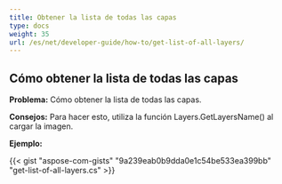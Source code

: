 ```yaml
---
title: Obtener la lista de todas las capas
type: docs
weight: 35
url: /es/net/developer-guide/how-to/get-list-of-all-layers/
---
```


## **Cómo obtener la lista de todas las capas**

**Problema:** Cómo obtener la lista de todas las capas.

**Consejos:** Para hacer esto, utiliza la función Layers.GetLayersName() al cargar la imagen.

**Ejemplo:**

{{< gist "aspose-com-gists" "9a239eab0b9dda0e1c54be533ea399bb" "get-list-of-all-layers.cs" >}}

